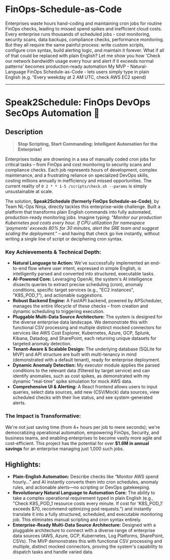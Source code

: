 # FinOps-Schedule-as-Code
Enterprises waste hours hand-coding and maintaining cron jobs for routine FinOps checks, leading to missed spend spikes and inefficient cloud costs. Every enterprise runs thousands of scheduled jobs - cost monitoring, security scans, data backups, compliance checks, performance monitoring. But they all require the same painful process: write custom scripts, configure cron syntax, build alerting logic, and maintain it forever. What if all of that could be replaced with plain English?  Let me show you how 'Check our network bandwidth usage every hour and alert if it exceeds normal patterns' becomes production-ready automation My MVP - Natural-Language FinOps Schedule-as-Code - lets users simply type in plain English (e.g. “Every weekday at 2 AM UTC, check AWS EC2 spend)


------------------------------------------------------------
# Speak2Schedule: FinOps DevOps SecOps Automation 🚀

## Description
> **Stop Scripting, Start Commanding: Intelligent Automation for the Enterprise!**

Enterprises today are drowning in a sea of manually coded cron jobs for critical tasks – from FinOps and cost monitoring to security scans and compliance checks. Each job represents hours of development, complex maintenance, and a frustrating reliance on specialized DevOps skills, costing millions annually in inefficiency and missed opportunities. The current reality of `0 2 * * 1-5 /scripts/check.sh --params` is simply unsustainable at scale.

The solution, **Speak2Schedule (formerly FinOps Schedule-as-Code)**, by Team NL-Ops Ninja, directly tackles this enterprise-wide challenge. Built a platform that transforms plain English commands into fully automated, production-ready monitoring jobs. Imagine typing: *"Monitor our production Kubernetes pod costs every hour. If CPU utilization for namespace 'payments' exceeds 80% for 30 minutes, alert the SRE team and suggest scaling the deployment."* – and having that check go live instantly, without writing a single line of script or deciphering cron syntax.

### Key Achievements & Technical Depth:

* **Natural Language to Action:** We've successfully implemented an end-to-end flow where user intent, expressed in simple English, is intelligently parsed and converted into structured, executable tasks.
* **AI-Powered Core:** Leveraging OpenAI, the system's AI intelligence dissects queries to extract precise scheduling (cron), anomaly conditions, specific target services (e.g., "EC2 instances", "K8S\_POD\_1"), and actionable suggestions.
* **Robust Backend Engine:** A FastAPI backend, powered by APScheduler, manages the entire lifecycle of these checks – from creation and dynamic scheduling to triggering execution.
* **Pluggable Multi-Data Source Architecture:** The system is designed for the diverse enterprise data landscape. We demonstrate this with functional CSV processing and multiple distinct mocked connectors for services like AWS Cost Explorer, Kubernetes, Azure, GCP, Splunk, Kibana, Datadog, and SharePoint, each returning unique datasets for targeted anomaly detection.
* **Tenant-Aware & Scalable Design:** The underlying database (SQLite for MVP) and API structure are built with multi-tenancy in mind (demonstrated with a default tenant), ready for enterprise deployment.
* **Dynamic Anomaly Detection:** My executor module applies the parsed conditions to the relevant data (filtered by target service) and can identify anomalies, such as cost spikes, as demonstrated with my dynamic "real-time" spike simulation for mock AWS data.
* **Comprehensive UI & Alerting:** A React frontend allows users to input queries, select data sources, add new (CSV/Mock) data sources, view scheduled checks with their live status, and see system-generated alerts.

### The Impact is Transformative:
We're not just saving time (from 4+ hours per job to mere seconds); we're democratizing operational automation, empowering FinOps, Security, and business teams, and enabling enterprises to become vastly more agile and cost-efficient. This project has the potential for over **$1.6M in annual savings** for an enterprise managing just 1,000 such jobs.

## Highlights:
* **Plain-English Automation:** Describe checks like “Monitor AWS spend hourly…” and AI instantly converts them into cron schedules, anomaly rules, and actionable alerts—no scripting or DevOps gatekeeping.
* **Revolutionary Natural Language to Automation Core:** The ability to take a complex operational requirement typed in plain English (e.g., "Check K8S\_POD\_1 resource costs every minute. If cost for 'K8S\_POD\_1' exceeds $70, recommend optimizing pod requests.") and instantly translate it into a fully structured, scheduled, and executable monitoring job. This eliminates manual scripting and cron syntax entirely.
* **Enterprise-Ready Multi-Data Source Architecture:** Designed with a pluggable architecture to connect with a diverse range of enterprise data sources (AWS, Azure, GCP, Kubernetes, Log Platforms, SharePoint, CSVs). The MVP demonstrates this with functional CSV processing and multiple, distinct mocked connectors, proving the system's capability to dispatch tasks and handle varied data.

